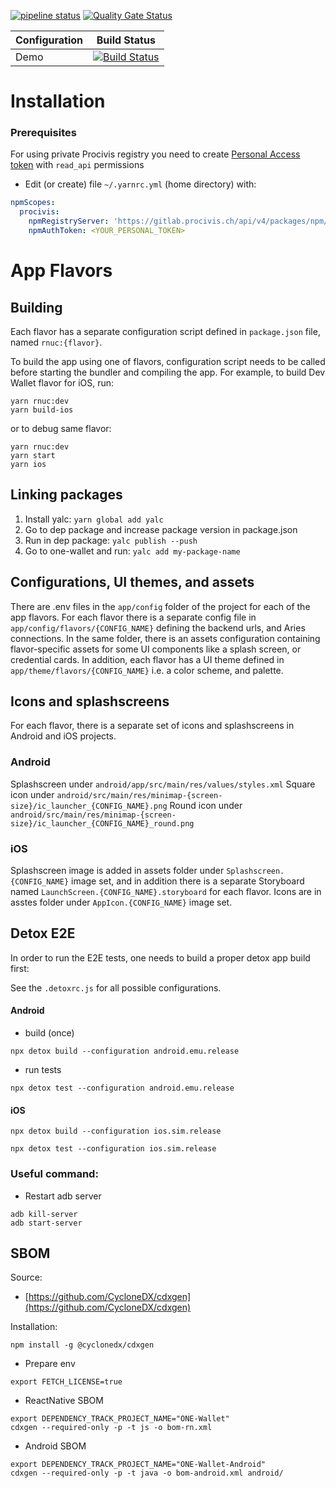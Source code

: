 [![pipeline status](https://gitlab.procivis.ch/procivis/one/one-wallet/badges/main/pipeline.svg)](https://gitlab.procivis.ch/procivis/one/one-wallet/-/pipelines)
[![Quality Gate Status](https://sonarqube.dev.procivis-one.com/api/project_badges/measure?project=procivis_one_one-wallet_AYvSDHFdRCeOFTM-0S1y&metric=alert_status&token=sqb_c804296305ad5b64ba9148f4bd3d8404ed2ed60a)](https://sonarqube.dev.procivis-one.com/dashboard?id=procivis_one_one-wallet_AYvSDHFdRCeOFTM-0S1y)

| Configuration |                                                                                              Build Status                                                                                               |
| ------------- | :-----------------------------------------------------------------------------------------------------------------------------------------------------------------------------------------------------: |
| Demo          | [![Build Status](https://app.bitrise.io/app/6ee8c26f-6d7b-4bcb-8ddc-be1ba3cd2687/status.svg?token=asgEvbNJgYbMPW707rocOA&branch=main)](https://app.bitrise.io/app/6ee8c26f-6d7b-4bcb-8ddc-be1ba3cd2687) |

# Installation

### Prerequisites

For using private Procivis registry you need to create [Personal Access token](https://gitlab.procivis.ch/-/profile/personal_access_tokens)
with `read_api` permissions

- Edit (or create) file `~/.yarnrc.yml` (home directory) with:

```yaml
npmScopes:
  procivis:
    npmRegistryServer: 'https://gitlab.procivis.ch/api/v4/packages/npm/'
    npmAuthToken: <YOUR_PERSONAL_TOKEN>
```

# App Flavors

## Building

Each flavor has a separate configuration script defined in `package.json` file, named `rnuc:{flavor}`.

To build the app using one of flavors, configuration script needs to be called before starting the bundler and compiling the app. For example, to build Dev Wallet flavor for iOS, run:

```shell
yarn rnuc:dev
yarn build-ios
```

or to debug same flavor:

```shell
yarn rnuc:dev
yarn start
yarn ios
```

## Linking packages

1. Install yalc: `yarn global add yalc`
2. Go to dep package and increase package version in package.json
3. Run in dep package: `yalc publish --push`
4. Go to one-wallet and run: `yalc add my-package-name`

## Configurations, UI themes, and assets

There are .env files in the `app/config` folder of the project for each of the app flavors. For each flavor there is a separate config file in `app/config/flavors/{CONFIG_NAME}` defining the backend urls, and Aries connections. In the same folder, there is an assets configuration containing flavor-specific assets for some UI components like a splash screen, or credential cards. In addition, each flavor has a UI theme defined in `app/theme/flavors/{CONFIG_NAME}` i.e. a color scheme, and palette.

## Icons and splashscreens

For each flavor, there is a separate set of icons and splashscreens in Android and iOS projects.

### Android

Splashscreen under `android/app/src/main/res/values/styles.xml`
Square icon under `android/src/main/res/minimap-{screen-size}/ic_launcher_{CONFIG_NAME}.png`
Round icon under `android/src/main/res/minimap-{screen-size}/ic_launcher_{CONFIG_NAME}_round.png`

### iOS

Splashscreen image is added in assets folder under `Splashscreen.{CONFIG_NAME}` image set, and in addition there is a separate Storyboard named `LaunchScreen.{CONFIG_NAME}.storyboard` for each flavor.
Icons are in asstes folder under `AppIcon.{CONFIG_NAME}` image set.

## Detox E2E

In order to run the E2E tests, one needs to build a proper detox app build first:

See the `.detoxrc.js` for all possible configurations.

#### Android

- build (once)

```shell
npx detox build --configuration android.emu.release
```

- run tests

```shell
npx detox test --configuration android.emu.release
```

#### iOS

```shell
npx detox build --configuration ios.sim.release
```

```shell
npx detox test --configuration ios.sim.release
```

### Useful command:

- Restart adb server

```shell
adb kill-server
adb start-server
```

## SBOM

Source:

- [https://github.com/CycloneDX/cdxgen](https://github.com/CycloneDX/cdxgen)

Installation:

```shell
npm install -g @cyclonedx/cdxgen
```

- Prepare env

```shell
export FETCH_LICENSE=true
```

- ReactNative SBOM

```shell
export DEPENDENCY_TRACK_PROJECT_NAME="ONE-Wallet"
cdxgen --required-only -p -t js -o bom-rn.xml
```

- Android SBOM

```shell
export DEPENDENCY_TRACK_PROJECT_NAME="ONE-Wallet-Android"
cdxgen --required-only -p -t java -o bom-android.xml android/
```
